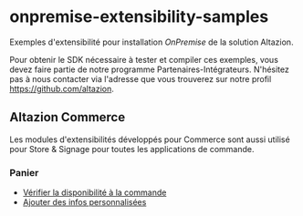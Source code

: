 # onpremise-extensibility-samples
Exemples d'extensibilité pour installation _OnPremise_ de la solution Altazion.

Pour obtenir le SDK nécessaire à tester et compiler ces exemples, vous devez faire partie de notre programme Partenaires-Intégrateurs. N'hésitez pas à nous contacter via l'adresse que vous trouverez sur notre profil https://github.com/altazion.

## Altazion Commerce

Les modules d'extensibilités développés pour Commerce sont aussi utilisé pour Store & Signage pour toutes les applications de commande. 

### Panier
- [Vérifier la disponibilité à la commande](ecommerce/CheckStock/PanierCheckStock/)
- [Ajouter des infos personnalisées](ecommerce/CartContent/CartLineCustomData/)

